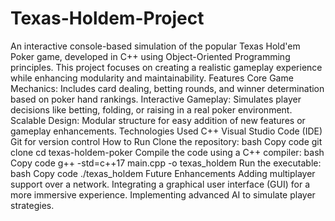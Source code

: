 # Texas-Holdem-Project
An interactive console-based simulation of the popular Texas Hold'em Poker game, developed in C++ using Object-Oriented Programming principles. This project focuses on creating a realistic gameplay experience while enhancing modularity and maintainability.
Features
Core Game Mechanics: Includes card dealing, betting rounds, and winner determination based on poker hand rankings.
Interactive Gameplay: Simulates player decisions like betting, folding, or raising in a real poker environment.
Scalable Design: Modular structure for easy addition of new features or gameplay enhancements.
Technologies Used
C++
Visual Studio Code (IDE)
Git for version control
How to Run
Clone the repository:
bash
Copy code
git clone <repository-url>
cd texas-holdem-poker
Compile the code using a C++ compiler:
bash
Copy code
g++ -std=c++17 main.cpp -o texas_holdem
Run the executable:
bash
Copy code
./texas_holdem
Future Enhancements
Adding multiplayer support over a network.
Integrating a graphical user interface (GUI) for a more immersive experience.
Implementing advanced AI to simulate player strategies.
